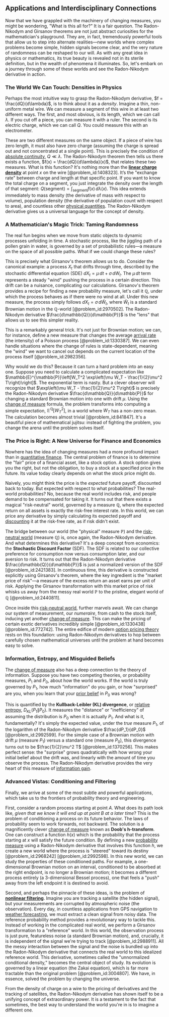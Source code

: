 ## Applications and Interdisciplinary Connections

Now that we have grappled with the machinery of changing measures, you might be wondering, "What is this all for?" It is a fair question. The Radon-Nikodym and Girsanov theorems are not just abstract curiosities for the mathematician's playground. They are, in fact, tremendously powerful tools that allow us to step into alternate realities—new worlds where complex problems become simple, hidden signals become clear, and the very nature of randomness can be reshaped to our will. As with any great idea in physics or mathematics, its true beauty is revealed not in its sterile definition, but in the wealth of phenomena it illuminates. So, let's embark on a journey through some of these worlds and see the Radon-Nikodym derivative in action.

### The World We Can Touch: Densities in Physics

Perhaps the most intuitive way to grasp the Radon-Nikodym derivative, $f = \frac{dQ}{d\lambda}$, is to think about it as a *density*. Imagine a thin, non-uniform metal wire. We can measure a segment of this wire in at least two different ways. The first, and most obvious, is its length, which we can call $\lambda$. If you cut off a piece, you can measure it with a ruler. The second is its electric charge, which we can call $Q$. You could measure this with an electrometer.

These are two different measures on the same object. If a piece of wire has zero length, it must also have zero charge (assuming the charge is spread out and not concentrated at a single point). This is precisely the condition of [absolute continuity](@article_id:144019), $Q \ll \lambda$. The Radon-Nikodym theorem then tells us there exists a function, $f(x) = \frac{dQ}{d\lambda}(x)$, that relates these two measures. What is this function? It's nothing more than the **[linear charge density](@article_id:267501)** at point $x$ on the wire [@problem_id:1408323]. It’s the "exchange rate" between charge and length at that specific point. If you want to know the total charge on a segment, you just integrate the density over the length of that segment: $Q(\text{segment}) = \int_{\text{segment}} f(x) \,d\lambda(x)$. This idea extends immediately to mass density (the derivative of mass with respect to volume), population density (the derivative of population count with respect to area), and countless other [physical quantities](@article_id:176901). The Radon-Nikodym derivative gives us a universal language for the concept of density.

### A Mathematician's Magic Trick: Taming Randomness

The real fun begins when we move from static objects to dynamic processes unfolding in time. A stochastic process, like the jiggling path of a pollen grain in water, is governed by a set of probabilistic rules—a measure on the space of all possible paths. What if we could change these rules?

This is precisely what Girsanov's theorem allows us to do. Consider the canonical example: a process $X_t$ that drifts through time, described by the stochastic differential equation (SDE) $dX_t = \mu\,dt + \sigma\,dW_t$. The $\mu\,dt$ term represents a steady "wind" pushing the process in a certain direction. This drift can be a nuisance, complicating our calculations. Girsanov's theorem provides a recipe for finding a new probability measure, let's call it $\mathbb{Q}$, under which the process behaves as if there were no wind at all. Under this new measure, the process simply follows $dX_t = \sigma\,d\tilde{W}_t$, where $\tilde{W}_t$ is a standard Brownian motion in the $\mathbb{Q}$-world [@problem_id:2970502]. The Radon-Nikodym derivative $\frac{d\mathbb{Q}}{d\mathbb{P}}$ is the "lens" that allows us to see this simpler reality.

This is a remarkably general trick. It's not just for Brownian motion; we can, for instance, define a new measure that changes the average [arrival rate](@article_id:271309) (the intensity) of a Poisson process [@problem_id:1330387]. We can even handle situations where the change of rules is state-dependent, meaning the "wind" we want to cancel out depends on the current location of the process itself [@problem_id:2982356].

Why would we do this? Because it can turn a hard problem into an easy one. Suppose you need to calculate a complicated expectation like $\mathbb{E}^{\mathbb{P}}\left[W_T^2 \exp\left(\mu W_T - \frac{1}{2}\mu^2 T\right)\right]$. The exponential term is nasty. But a clever observer will recognize that $\exp\left(\mu W_T - \frac{1}{2}\mu^2 T\right)$ is precisely the Radon-Nikodym derivative $\frac{d\mathbb{Q}}{d\mathbb{P}}$ for changing a standard Brownian motion into one with drift $\mu$. Using the [change of measure](@article_id:157393) formula, the problem transforms into computing a simple expectation, $\mathbb{E}^{\mathbb{Q}}\left[W_T^2\right]$, in a world where $W_T$ has a non-zero mean. The calculation becomes almost trivial [@problem_id:841847]. It's a beautiful piece of mathematical jujitsu: instead of fighting the problem, you change the arena until the problem solves itself.

### The Price is Right: A New Universe for Finance and Economics

Nowhere has the idea of changing measures had a more profound impact than in [quantitative finance](@article_id:138626). The central problem of finance is to determine the "fair" price of a financial asset, like a stock option. A stock option gives you the right, but not the obligation, to buy a stock at a specified price in the future. Its value today clearly depends on what the stock price might do.

Naively, you might think the price is the *expected* future payoff, discounted back to today. But expected with respect to what probabilities? The real-world probabilities? No, because the real world includes risk, and people demand to be compensated for taking it. It turns out that there exists a magical "risk-neutral" world, governed by a measure $\mathbb{Q}$, where the expected return on all assets is exactly the risk-free interest rate. In this world, we can price any derivative by simply calculating its expected payoff and [discounting](@article_id:138676) it at the risk-free rate, as if risk didn't exist.

The bridge between our world (the "physical" measure $\mathbb{P}$) and the [risk-neutral world](@article_id:147025) (measure $\mathbb{Q}$) is, once again, the Radon-Nikodym derivative. And what determines this derivative? It's a deep concept from economics: the **Stochastic Discount Factor** (SDF). The SDF is related to our collective preference for consumption now versus consumption later, and our aversion to risk. It turns out that the Radon-Nikodym derivative $\frac{d\mathbb{Q}}{d\mathbb{P}}$ is just a normalized version of the SDF [@problem_id:2421383]. In continuous time, this derivative is constructed explicitly using Girsanov's theorem, where the key ingredient is the "market price of risk"—a measure of the excess return an asset earns per unit of risk. Applying the Girsanov transformation with this market price of risk whisks us away from the messy real world $\mathbb{P}$ to the pristine, elegant world of $\mathbb{Q}$ [@problem_id:2440811].

Once inside this [risk-neutral world](@article_id:147025), further marvels await. We can change our system of measurement, our *numeraire*, from cash to the stock itself, inducing yet another [change of measure](@article_id:157393). This can make the pricing of certain exotic derivatives incredibly simple [@problem_id:1330438] [@problem_id:772742]. The entire edifice of modern [option pricing theory](@article_id:145285) rests on this foundation: using Radon-Nikodym derivatives to hop between carefully chosen mathematical universes until the problem at hand becomes easy to solve.

### Information, Entropy, and Misguided Beliefs

The [change of measure](@article_id:157393) also has a deep connection to the theory of information. Suppose you have two competing theories, or probability measures, $P_1$ and $P_0$, about how the world works. If the world is truly governed by $P_1$, how much "information" do you gain, or how "surprised" are you, when you learn that your [prior belief](@article_id:264071) in $P_0$ was wrong?

This is quantified by the **Kullback-Leibler (KL) divergence**, or [relative entropy](@article_id:263426), $D_{KL}(P_1 \| P_0)$. It measures the "distance" or "inefficiency" of assuming the distribution is $P_0$ when it is actually $P_1$. And what is it, fundamentally? It's simply the expected value, under the *true* measure $P_1$, of the logarithm of the Radon-Nikodym derivative $\frac{dP_1}{dP_0}$ [@problem_id:2992599]. For the simple case of a Brownian motion with drift $\mu$ (measure $P_1$) versus a standard one (measure $P_0$), this divergence turns out to be $\frac{1}{2}\mu^2 T$ [@problem_id:1370256]. This makes perfect sense: the "surprise" grows quadratically with how wrong your initial belief about the drift was, and linearly with the amount of time you observe the process. The Radon-Nikodym derivative provides the very heart of this measure of [information gain](@article_id:261514).

### Advanced Vistas: Conditioning and Filtering

Finally, we arrive at some of the most subtle and powerful applications, which take us to the frontiers of probability theory and engineering.

First, consider a random process starting at point $A$. What does its path look like, *given that we know it will end up at point $B$ at a later time*? This is the problem of conditioning a process on its future behavior. The laws of probability seem to work forwards, not backward. The solution is a magnificently clever [change of measure](@article_id:157393) known as **Doob's h-transform**. One can construct a function $h(x)$ which is the probability that the process starting at $x$ will satisfy the future condition. By defining a new [probability measure](@article_id:190928) using a Radon-Nikodym derivative that involves this function $h$, we create a new world where the process is "steered" toward its destiny [@problem_id:2968242] [@problem_id:2992598]. In this new world, we can study the properties of these conditioned paths. For example, a one-dimensional Brownian motion on an interval, conditioned to be absorbed at the right endpoint, is no longer a Brownian motion; it becomes a different process entirely (a 3-dimensional Bessel process), one that feels a "push" away from the left endpoint it is destined to avoid.

Second, and perhaps the pinnacle of these ideas, is the problem of **[nonlinear filtering](@article_id:200514)**. Imagine you are tracking a satellite (the hidden signal), but your measurements are corrupted by atmospheric noise (the observation). Every day, in countless applications from GPS navigation to [weather forecasting](@article_id:269672), we must extract a clean signal from noisy data. The reference probability method provides a revolutionary way to tackle this. Instead of working in the complicated real world, we perform a Girsanov transformation to a "reference" world. In this world, the observation process is just pure, featureless noise (a standard Brownian motion), and, crucially, it is independent of the signal we're trying to track [@problem_id:2988911]. All the messy interaction between the signal and the noise is bundled up into the Radon-Nikodym derivative that connects the real world to this idealized reference world. This derivative, sometimes called the "unnormalized conditional density," becomes the central object of study. Its evolution is governed by a linear equation (the Zakai equation), which is far more tractable than the original problem [@problem_id:3004807]. We have, in essence, solved the problem by changing the universe.

From the density of charge on a wire to the pricing of derivatives and the tracking of satellites, the Radon-Nikodym derivative has shown itself to be a unifying concept of extraordinary power. It is a testament to the fact that sometimes, the best way to understand the world you're in is to imagine a different one.